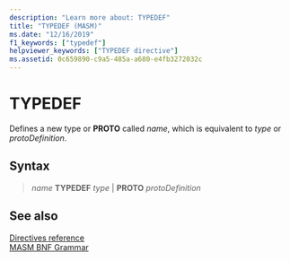 ```yaml
---
description: "Learn more about: TYPEDEF"
title: "TYPEDEF (MASM)"
ms.date: "12/16/2019"
f1_keywords: ["typedef"]
helpviewer_keywords: ["TYPEDEF directive"]
ms.assetid: 0c659890-c9a5-485a-a680-e4fb3272032c
---
```

# TYPEDEF

Defines a new type or **PROTO** called *name*, which is equivalent to *type* or *protoDefinition*.

## Syntax

> *name* **TYPEDEF** *type* | **PROTO** *protoDefinition*

## See also

[Directives reference](directives-reference.md)\
[MASM BNF Grammar](masm-bnf-grammar.md)
